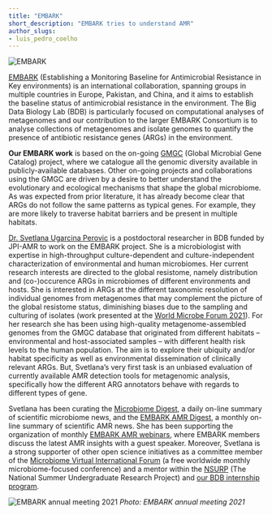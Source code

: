 ```yaml
---
title: "EMBARK"
short_description: "EMBARK tries to understand AMR"
author_slugs:
- luis_pedro_coelho
---
```


![EMBARK](/images/projects/embark/embark.png)

[EMBARK](https://antimicrobialresistance.eu/) (Establishing a Monitoring Baseline for Antimicrobial Resistance in Key environments) is an international collaboration, spanning groups in multiple countries in Europe, Pakistan, and China, and it aims to establish the baseline status of antimicrobial resistance in the environment. The Big Data Biology Lab (BDB) is particularly focused on computational analyses of metagenomes and our contribution to the larger EMBARK Consortium is to analyse collections of metagenomes and isolate genomes to quantify the presence of antibiotic resistance genes (ARGs) in the environment.

**Our EMBARK work** is based on the on-going [GMGC](https://gmgc.embl.de/) (Global Microbial Gene Catalog) project, where we catalogue all the genomic diversity available in publicly-available databases. Other on-going projects and collaborations using the GMGC are driven by a desire to better understand the evolutionary and ecological mechanisms that shape the global microbiome. As was expected from prior literature, it has already become clear that ARGs do not follow the same patterns as typical genes. For example, they are more likely to traverse habitat barriers and be present in multiple habitats.

[Dr. Svetlana Ugarcina Perovic](https://twitter.com/svetlana_up) is a postdoctoral researcher in BDB funded by JPI-AMR to work on the EMBARK project. She is a microbiologist with expertise in high-throughput culture-dependent and culture-independent characterization of environmental and human microbiomes. Her current research interests are directed to the global resistome, namely distribution and (co-)occurence ARGs in microbiomes of different environments and hosts. She is interested in ARGs at the different taxonomic resolution of individual genomes from metagenomes that may complement the picture of the global resistome status, diminishing biases due to the sampling and culturing of isolates (work presented at the [World Microbe Forum 2021](https://www.abstractsonline.com/pp8/#!/9286/presentation/11589)). For her research she has been using high-quality metagenome-assembled genomes from the GMGC database that originated from different habitats – environmental and host-associated samples – with different health risk levels to the human population. The aim is to explore their ubiquity and/or habitat specificity as well as environmental dissemination of clinically relevant ARGs. But, Svetlana’s very first task is an unbiased evaluation of currently available AMR detection tools for metagenomic analysis, specifically how the different ARG annotators behave with regards to different types of gene.

Svetlana has been curating the [Microbiome Digest](https://microbiomedigest.com/author/svetlanaup), a daily on-line summary of scientific microbiome news, and the [EMBARK AMR Digest](http://antimicrobialresistance.eu/category/amr-digest/), a monthly on-line summary of scientific AMR news. She has been supporting the organization of monthly [EMBARK AMR webinars](https://www.youtube.com/channel/UCcLZZgCmgX-_kpwBmBiGmVA), where EMBARK members discuss the latest AMR insights with a guest speaker. Moreover, Svetlana is a strong supporter of other open science initiatives as a committee member of the [Microbiome Virtual International Forum](https://www.microbiome-vif.org/) (a free worldwide monthly microbiome-focused conference) and a mentor within the [NSURP](https://nsurp.org/) (The National Summer Undergraduate Research Project) and [our BDB internship program](http://big-data-biology.org/positions/remote-internships/).

![EMBARK annual meeting 2021](/images/projects/embark/EMBARKteam7.png)
_Photo: EMBARK annual meeting 2021_

